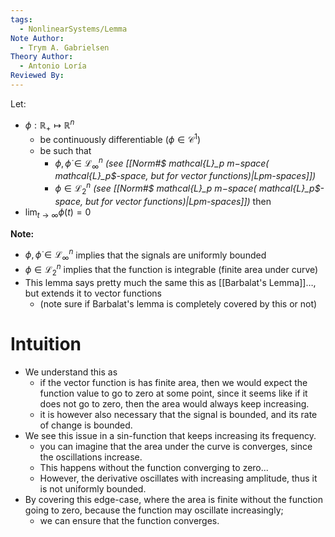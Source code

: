 ```yaml
---
tags:
  - NonlinearSystems/Lemma
Note Author:
  - Trym A. Gabrielsen
Theory Author:
  - Antonio Loría
Reviewed By:
---
```

Let:
- $\phi:\mathbb{R}_+\mapsto\mathbb{R}^{n}$
	- be continuously differentiable ($\phi \in \mathcal{C}^1$)
	- be such that
		- $\phi,\dot{\phi} \in \mathcal{L}_\infty^n$     *(see [[Norm#$ mathcal{L}_p m$-space ($ mathcal{L}_p$-space, but for vector functions)|Lpm-spaces]])*
		- $\phi \in \mathcal{L}_2^n$          *(see [[Norm#$ mathcal{L}_p m$-space ($ mathcal{L}_p$-space, but for vector functions)|Lpm-spaces]])*
then
- $\lim_{t\rightarrow\infty}\phi(t)=0$


**Note:**
- $\phi,\dot{\phi} \in \mathcal{L}_\infty^n$  implies that the signals are uniformly bounded
- $\phi \in \mathcal{L}_2^n$       implies that the function is integrable  (finite area under curve)
- This lemma says pretty much the same this as [[Barbalat's Lemma]]…, but extends it to vector functions 
	- (note sure if Barbalat's lemma is completely covered by this or not)
# Intuition
- We understand this as
	- if the vector function is has finite area, then we would expect the function value to go to zero at some point, since it seems like if it does not go to zero, then the area would always keep increasing.
	- it is however also necessary that the signal is bounded, and its rate of change is bounded.
- We see this issue in a sin-function that keeps increasing its frequency. 
	- you can imagine that the area under the curve is converges, since the oscillations increase.
	- This happens without the function converging to zero...
	- However, the derivative oscillates with increasing amplitude, thus it is not uniformly bounded.
- By covering this edge-case, where the area is finite without the function going to zero, because the function may oscillate increasingly;
	- we can ensure that the function converges.